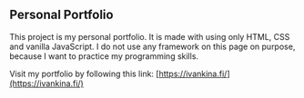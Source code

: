 ## Personal Portfolio

This project is my personal portfolio. It is made with using only HTML, CSS and vanilla JavaScript. I do not use any framework on this page on purpose, because I want to practice my programming skills.

Visit my portfolio by following this link: [https://ivankina.fi/](https://ivankina.fi/)
